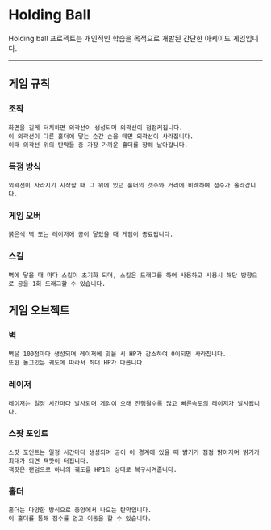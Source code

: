 Holding Ball
===

Holding ball 프로젝트는 개인적인 학습을 목적으로 개발된 간단한 아케이드 게임입니다.
***

## 게임 규칙

### 조작
	화면을 길게 터치하면 외곽선이 생성되며 외곽선이 점점커집니다.
    이 외곽선이 다른 홀더에 닿는 순간 손을 떼면 외곽선이 사라집니다.
    이때 외곽선 위의 탄막들 중 가장 가까운 홀더를 향해 날아갑니다.

### 득점 방식 
    외곽선이 사라지기 시작할 때 그 위에 있던 홀더의 갯수와 거리에 비례하여 점수가 올라갑니다.

### 게임 오버
	붉은색 벽 또는 레이저에 공이 닿았을 때 게임이 종료됩니다.

### 스킬
	벽에 닿을 때 마다 스킬이 초기화 되며, 스킬은 드래그를 하여 사용하고 사용시 해당 방향으로 공을 1회 드래그할 수 있습니다.

## 게임 오브젝트

### 벽
    벽은 100점마다 생성되며 레이저에 맞을 시 HP가 감소하여 0이되면 사라집니다.
    또한 돌고있는 궤도에 따라서 최대 HP가 다릅니다.

### 레이저
    레이저는 일정 시간마다 발사되며 게임이 오래 진행될수록 많고 빠른속도의 레이저가 발사됩니다.

### 스팟 포인트
    스팟 포인트는 일정 시간마다 생성되며 공이 이 경계에 있을 때 밝기가 점점 밝아지며 밝기가 최대가 되면 잭팟이 터집니다.
    잭팟은 랜덤으로 하나의 궤도를 HP1의 상태로 복구시켜줍니다.

### 홀더
    홀더는 다양한 방식으로 중앙에서 나오는 탄막입니다.
    이 홀더를 통해 점수를 얻고 이동을 할 수 있습니다.

